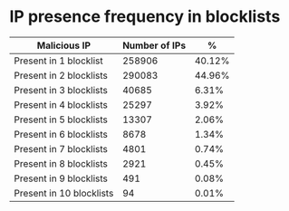 # IP presence frequency in blocklists
| Malicious IP | Number of IPs | % |
|----|----|----|
| Present in 1 blocklist | 258906 | 40.12% |
| Present in 2 blocklists | 290083 | 44.96% |
| Present in 3 blocklists | 40685 | 6.31% |
| Present in 4 blocklists | 25297 | 3.92% |
| Present in 5 blocklists | 13307 | 2.06% |
| Present in 6 blocklists | 8678 | 1.34% |
| Present in 7 blocklists | 4801 | 0.74% |
| Present in 8 blocklists | 2921 | 0.45% |
| Present in 9 blocklists | 491 | 0.08% |
| Present in 10 blocklists | 94 | 0.01% |
